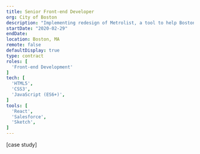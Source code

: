 ```yaml
---
title: Senior Front-end Developer
org: City of Boston
description: "Implementing redesign of Metrolist, a tool to help Boston residents find affordable housing"
startDate: "2020-02-29"
endDate:
location: Boston, MA
remote: false
defaultDisplay: true
type: contract
roles: [
  'Front-end Development'
]
tech: [
  'HTML5',
  'CSS3',
  'JavaScript (ES6+)',
]
tools: [
  'React',
  'Salesforce',
  'Sketch',
]
---
```


[case study]